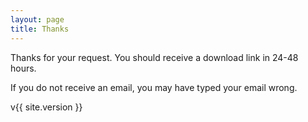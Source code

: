 ```yaml
---
layout: page
title: Thanks
---
```


Thanks for your request. You should receive a download link in 24-48 hours.

If you do not receive an email, you may have typed your email wrong.

<span class="sidebar-nav-item">v{{ site.version }}</span>

[1]: http://robertcudmore.org
[2]: https://github.com/vmg/redcarpet
[3]: http://daringfireball.net/projects/markdown/syntax
[4]: http://jekyllrb.com
[5]: https://github.com/cudmore
[6]: http://robertcudmore.org/blog

